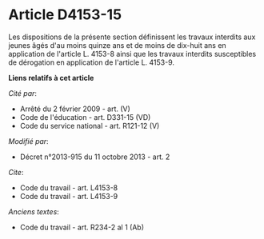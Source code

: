 # Article D4153-15

Les dispositions de la présente section définissent les travaux interdits aux jeunes âgés d'au moins quinze ans et de moins
de dix-huit ans en application de l'article L. 4153-8 ainsi que les travaux interdits susceptibles de dérogation en
application de l'article L. 4153-9.

**Liens relatifs à cet article**

_Cité par_:

  - Arrêté du 2 février 2009 - art. (V)
  - Code de l'éducation - art. D331-15 (VD)
  - Code du service national - art. R121-12 (V)

_Modifié par_:

  - Décret n°2013-915 du 11 octobre 2013 - art. 2

_Cite_:

  - Code du travail - art. L4153-8
  - Code du travail - art. L4153-9

_Anciens textes_:

  - Code du travail - art. R234-2 al 1 (Ab)
